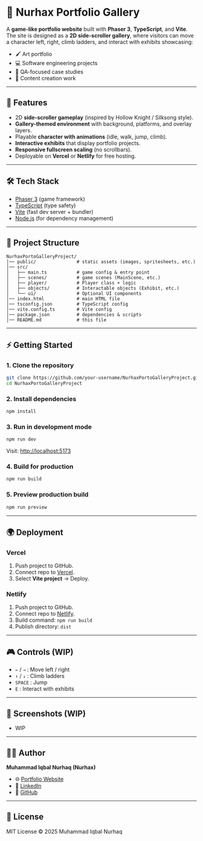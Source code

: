 # 🎨 Nurhax Portfolio Gallery

A **game-like portfolio website** built with **Phaser 3**, **TypeScript**, and **Vite**.  
The site is designed as a **2D side-scroller gallery**, where visitors can move a character left, right, climb ladders, and interact with exhibits showcasing:

- 🖌️ Art portfolio  
- 💻 Software engineering projects  
- 🧪 QA-focused case studies  
- 🎥 Content creation work  

---

## 🚀 Features
- 2D **side-scroller gameplay** (inspired by Hollow Knight / Silksong style).
- **Gallery-themed environment** with background, platforms, and overlay layers.
- Playable **character with animations** (idle, walk, jump, climb).
- **Interactive exhibits** that display portfolio projects.
- **Responsive fullscreen scaling** (no scrollbars).
- Deployable on **Vercel** or **Netlify** for free hosting.

---

## 🛠️ Tech Stack
- [Phaser 3](https://phaser.io/) (game framework)
- [TypeScript](https://www.typescriptlang.org/) (type safety)
- [Vite](https://vitejs.dev/) (fast dev server + bundler)
- [Node.js](https://nodejs.org/) (for dependency management)

---

## 📂 Project Structure
```
NurhaxPortoGalleryProject/
│── public/               # static assets (images, spritesheets, etc.)
│── src/
│   ├── main.ts           # game config & entry point
│   ├── scenes/           # game scenes (MainScene, etc.)
│   ├── player/           # Player class + logic
│   ├── objects/          # Interactable objects (Exhibit, etc.)
│   └── ui/               # Optional UI components
│── index.html            # main HTML file
│── tsconfig.json         # TypeScript config
│── vite.config.ts        # Vite config
│── package.json          # dependencies & scripts
│── README.md             # this file
```

---

## ⚡ Getting Started

### 1. Clone the repository
```bash
git clone https://github.com/your-username/NurhaxPortoGalleryProject.git
cd NurhaxPortoGalleryProject
```

### 2. Install dependencies
```bash
npm install
```

### 3. Run in development mode
```bash
npm run dev
```
Visit: [http://localhost:5173](http://localhost:5173)

### 4. Build for production
```bash
npm run build
```

### 5. Preview production build
```bash
npm run preview
```

---

## 🌍 Deployment
### Vercel
1. Push project to GitHub.
2. Connect repo to [Vercel](https://vercel.com).
3. Select **Vite project** → Deploy.

### Netlify
1. Push project to GitHub.
2. Connect repo to [Netlify](https://netlify.com).
3. Build command: `npm run build`
4. Publish directory: `dist`

---

## 🎮 Controls (WIP)
- `←` / `→` : Move left / right  
- `↑` / `↓` : Climb ladders  
- `SPACE` : Jump  
- `E` : Interact with exhibits  

---

## 📸 Screenshots (WIP)
- WIP

---

## 🧑‍💻 Author
**Muhammad Iqbal Nurhaq (Nurhax)**  
- 🌐 [Portfolio Website](#)  
- 💼 [LinkedIn](#)  
- 🐙 [GitHub](#)  

---

## 📜 License
MIT License © 2025 Muhammad Iqbal Nurhaq



